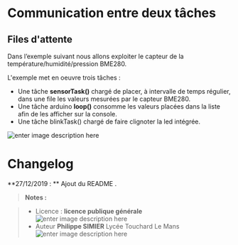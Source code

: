 ﻿# Communication entre deux tâches
## Files d'attente

Dans l’exemple suivant nous allons exploiter le capteur de la température/humidité/pression BME280.

L'exemple met en oeuvre trois tâches :

 - Une tâche **sensorTask()** chargé de placer, à intervalle de temps régulier, dans une file les valeurs mesurées par le capteur BME280.  
 - Une tâche arduino **loop()** consomme les valeurs placées dans la liste afin de les afficher sur la console.
 - Une tâche blinkTask() chargé de faire clignoter la led intégrée.
 
 ![enter image description here](/09_freeRTOS/05_Exemple_BME280_2_Coeurs/schema.JPG) 

# Changelog

**27/12/2019 : ** Ajout du README . 

> **Notes :**


> - Licence : **licence publique générale** ![enter image description here](https://img.shields.io/badge/licence-GPL-green.svg)
> - Auteur **Philippe SIMIER** Lycée Touchard Le Mans
>  ![enter image description here](https://img.shields.io/badge/built-passing-green.svg)
<!-- TOOLBOX 

Génération des badges : https://shields.io/
Génération de ce fichier : https://stackedit.io/editor#


